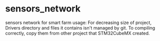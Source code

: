# sensors_network
sensors network for smart farm
usage:
For decreasing size of project, Drivers directory and files it contains isn't managed by git. To compiling correctly, copy them from other project that STM32CubeMX created.
